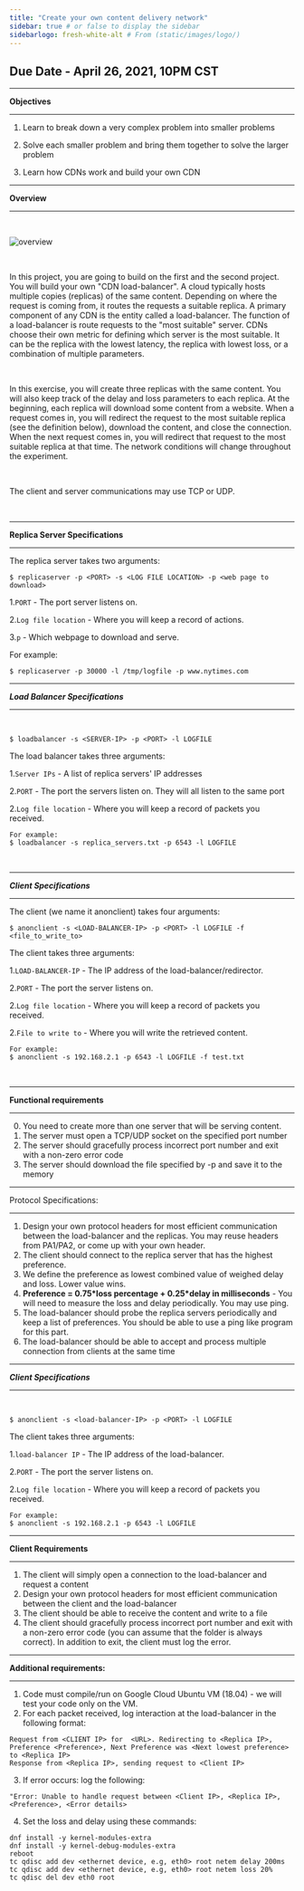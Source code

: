 ```yaml
---
title: "Create your own content delivery network"
sidebar: true # or false to display the sidebar
sidebarlogo: fresh-white-alt # From (static/images/logo/)
---
```

## Due Date - April 26, 2021, 10PM CST
___
**Objectives**
___

1. Learn to break down a very complex problem into smaller problems

2. Solve each smaller problem and bring them together to solve the larger problem

3. Learn how CDNs work and build your own CDN

___
**Overview**
___
<br>


![overview](/csc4200/img/cdn-load-balancer.png)

<br>

In this project, you are going to build on the first and the second project. You will build your own "CDN load-balancer". A cloud typically hosts multiple copies (replicas) of the same content. Depending on where the request is coming from, it routes the requests a suitable replica.  A primary component of any CDN is the entity called a load-balancer. The function of a load-balancer is route requests to the "most suitable" server. CDNs choose their own metric for defining which server is the most suitable. It can be the replica with the lowest latency, the replica with lowest loss, or a combination of multiple parameters.

<br>

In this exercise, you will create three replicas with the same content. You will also keep track of the delay and loss parameters to each replica. At the beginning, each replica will download some content from a website. When a request comes in, you will redirect the request to the most suitable replica (see the definition below), download the content, and close the connection. When the next request comes in, you will redirect that request to the most suitable replica at that time. The network conditions will change throughout the experiment.

<br>

The client and server communications may use TCP or UDP.
<br>

<br>

___
**Replica Server Specifications**
___
The replica server takes two arguments:

```
$ replicaserver -p <PORT> -s <LOG FILE LOCATION> -p <web page to download>
```

1.```PORT``` - The port server listens on.

2.```Log file location``` - Where you will keep a record of actions.

3.```p``` - Which webpage to download and serve.

For example:

```
$ replicaserver -p 30000 -l /tmp/logfile -p www.nytimes.com
```
___
***Load Balancer Specifications***
___
<br>

```
$ loadbalancer -s <SERVER-IP> -p <PORT> -l LOGFILE
```

The load balancer takes three arguments:

1.```Server IPs``` - A list of replica servers' IP addresses

2.```PORT``` - The port the servers listen on. They will all listen to the same port

2.```Log file location``` - Where you will keep a record of packets you received.


```
For example:
$ loadbalancer -s replica_servers.txt -p 6543 -l LOGFILE
```
<br>

___
***Client Specifications***
___

The client (we name it anonclient) takes four arguments:
<br>

```
$ anonclient -s <LOAD-BALANCER-IP> -p <PORT> -l LOGFILE -f <file_to_write_to>
```

The client takes three arguments:

1.```LOAD-BALANCER-IP``` - The IP address of the load-balancer/redirector.

2.```PORT``` - The port the server listens on.

2.```Log file location``` - Where you will keep a record of packets you received.

2.```File to write to``` - Where you will write the retrieved content.


```
For example:
$ anonclient -s 192.168.2.1 -p 6543 -l LOGFILE -f test.txt
```
<br>


___
**Functional requirements**
___
   0. You need to create more than one server that will be serving content.
   1. The server must open a TCP/UDP socket on the specified port number
   2. The server should gracefully process incorrect port number and exit with a non-zero error code
   4. The server should download the file specified by -p and save it to the memory
   

___
Protocol Specifications:
___

1. Design your own protocol headers for most efficient communication between the load-balancer and the replicas. You may reuse headers from PA1/PA2, or come up with your own header.
2. The client should connect to the replica server that has the highest preference.
3. We define the preference as lowest combined value of weighed delay and loss. Lower value wins.
4. **Preference = 0.75\*loss percentage + 0.25\*delay in milliseconds** - You will need to measure the loss and delay periodically. You may use ping.
5. The load-balancer should probe the replica servers periodically and keep a list of preferences. You should be able to use a ping like program for this part.
5. The load-balancer should be able to accept and process multiple connection from clients at the same time

___
***Client Specifications***
___
<br>

```
$ anonclient -s <load-balancer-IP> -p <PORT> -l LOGFILE
```

The client takes three arguments:

1.```load-balancer IP``` - The IP address of the load-balancer.

2.```PORT``` - The port the server listens on.

2.```Log file location``` - Where you will keep a record of packets you received.


```
For example:
$ anonclient -s 192.168.2.1 -p 6543 -l LOGFILE
```

___
**Client Requirements**
___
1. The client will simply open a connection to the load-balancer and request a content
2. Design your own protocol headers for most efficient communication between the client and the load-balancer
1. The client should be able to receive the content and write to a file
2. The client should gracefully process incorrect port number and exit with a non-zero error code (you can assume that the folder is always correct). In addition to exit, the client must log the error.

___
**Additional requirements:**
___
1. Code must compile/run on Google Cloud Ubuntu VM (18.04) - we will test your code only on the VM.
2. For each packet received, log interaction at the load-balancer in the following format:
```
Request from <CLIENT IP> for  <URL>. Redirecting to <Replica IP>, Preference <Preference>, Next Preference was <Next lowest preference> to <Replica IP>
Response from <Replica IP>, sending request to <Client IP>

```

3. If error occurs: log the following:
```
"Error: Unable to handle request between <Client IP>, <Replica IP>, <Preference>, <Error details>
```

4. Set the loss and delay using these commands:
```
dnf install -y kernel-modules-extra
dnf install -y kernel-debug-modules-extra
reboot
tc qdisc add dev <ethernet device, e.g, eth0> root netem delay 200ms
tc qdisc add dev <ethernet device, e.g, eth0> root netem loss 20%
tc qdisc del dev eth0 root
```

